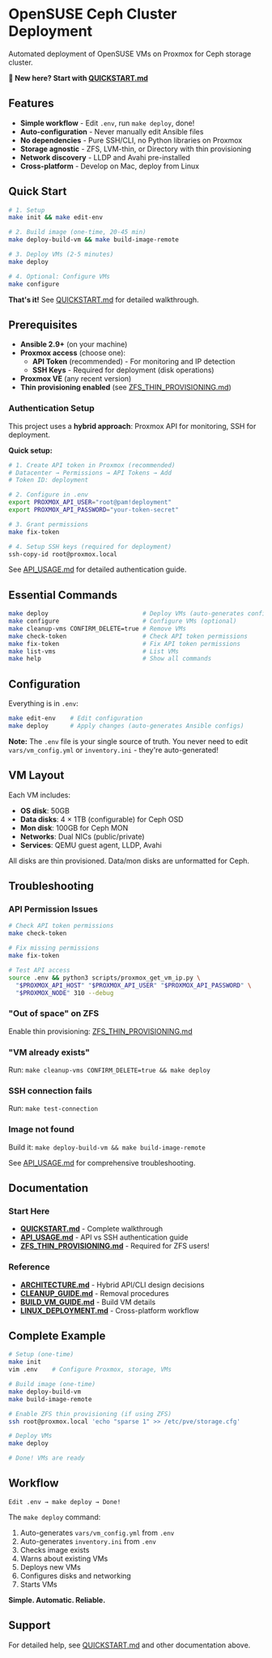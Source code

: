 # OpenSUSE Ceph Cluster Deployment

Automated deployment of OpenSUSE VMs on Proxmox for Ceph storage cluster.

**🚀 New here? Start with [QUICKSTART.md](QUICKSTART.md)**

## Features

- **Simple workflow** - Edit `.env`, run `make deploy`, done!
- **Auto-configuration** - Never manually edit Ansible files
- **No dependencies** - Pure SSH/CLI, no Python libraries on Proxmox
- **Storage agnostic** - ZFS, LVM-thin, or Directory with thin provisioning
- **Network discovery** - LLDP and Avahi pre-installed
- **Cross-platform** - Develop on Mac, deploy from Linux

## Quick Start

```bash
# 1. Setup
make init && make edit-env

# 2. Build image (one-time, 20-45 min)
make deploy-build-vm && make build-image-remote

# 3. Deploy VMs (2-5 minutes)
make deploy

# 4. Optional: Configure VMs
make configure
```

**That's it!** See [QUICKSTART.md](QUICKSTART.md) for detailed walkthrough.

## Prerequisites

- **Ansible 2.9+** (on your machine)
- **Proxmox access** (choose one):
  - **API Token** (recommended) - For monitoring and IP detection
  - **SSH Keys** - Required for deployment (disk operations)
- **Proxmox VE** (any recent version)
- **Thin provisioning enabled** (see [ZFS_THIN_PROVISIONING.md](ZFS_THIN_PROVISIONING.md))

### Authentication Setup

This project uses a **hybrid approach**: Proxmox API for monitoring, SSH for deployment.

**Quick setup:**
```bash
# 1. Create API token in Proxmox (recommended)
# Datacenter → Permissions → API Tokens → Add
# Token ID: deployment

# 2. Configure in .env
export PROXMOX_API_USER="root@pam!deployment"
export PROXMOX_API_PASSWORD="your-token-secret"

# 3. Grant permissions
make fix-token

# 4. Setup SSH keys (required for deployment)
ssh-copy-id root@proxmox.local
```

See [API_USAGE.md](API_USAGE.md) for detailed authentication guide.

## Essential Commands

```bash
make deploy                          # Deploy VMs (auto-generates configs)
make configure                       # Configure VMs (optional)
make cleanup-vms CONFIRM_DELETE=true # Remove VMs
make check-token                     # Check API token permissions
make fix-token                       # Fix API token permissions
make list-vms                        # List VMs
make help                            # Show all commands
```

## Configuration

Everything is in `.env`:

```bash
make edit-env    # Edit configuration
make deploy      # Apply changes (auto-generates Ansible configs)
```

**Note:** The `.env` file is your single source of truth. You never need to edit `vars/vm_config.yml` or `inventory.ini` - they're auto-generated!

## VM Layout

Each VM includes:
- **OS disk**: 50GB
- **Data disks**: 4 × 1TB (configurable) for Ceph OSD
- **Mon disk**: 100GB for Ceph MON
- **Networks**: Dual NICs (public/private)
- **Services**: QEMU guest agent, LLDP, Avahi

All disks are thin provisioned. Data/mon disks are unformatted for Ceph.

## Troubleshooting

### API Permission Issues
```bash
# Check API token permissions
make check-token

# Fix missing permissions
make fix-token

# Test API access
source .env && python3 scripts/proxmox_get_vm_ip.py \
  "$PROXMOX_API_HOST" "$PROXMOX_API_USER" "$PROXMOX_API_PASSWORD" \
  "$PROXMOX_NODE" 310 --debug
```

### "Out of space" on ZFS
Enable thin provisioning: [ZFS_THIN_PROVISIONING.md](ZFS_THIN_PROVISIONING.md)

### "VM already exists"
Run: `make cleanup-vms CONFIRM_DELETE=true && make deploy`

### SSH connection fails
Run: `make test-connection`

### Image not found
Build it: `make deploy-build-vm && make build-image-remote`

See [API_USAGE.md](API_USAGE.md) for comprehensive troubleshooting.

## Documentation

### Start Here
- **[QUICKSTART.md](QUICKSTART.md)** - Complete walkthrough
- **[API_USAGE.md](API_USAGE.md)** - API vs SSH authentication guide
- **[ZFS_THIN_PROVISIONING.md](ZFS_THIN_PROVISIONING.md)** - Required for ZFS users!

### Reference
- **[ARCHITECTURE.md](ARCHITECTURE.md)** - Hybrid API/CLI design decisions
- **[CLEANUP_GUIDE.md](CLEANUP_GUIDE.md)** - Removal procedures
- **[BUILD_VM_GUIDE.md](BUILD_VM_GUIDE.md)** - Build VM details
- **[LINUX_DEPLOYMENT.md](LINUX_DEPLOYMENT.md)** - Cross-platform workflow

## Complete Example

```bash
# Setup (one-time)
make init
vim .env    # Configure Proxmox, storage, VMs

# Build image (one-time)
make deploy-build-vm
make build-image-remote

# Enable ZFS thin provisioning (if using ZFS)
ssh root@proxmox.local 'echo "sparse 1" >> /etc/pve/storage.cfg'

# Deploy VMs
make deploy

# Done! VMs are ready
```

## Workflow

```
Edit .env → make deploy → Done!
```

The `make deploy` command:
1. Auto-generates `vars/vm_config.yml` from `.env`
2. Auto-generates `inventory.ini` from `.env`
3. Checks image exists
4. Warns about existing VMs
5. Deploys new VMs
6. Configures disks and networking
7. Starts VMs

**Simple. Automatic. Reliable.**

## Support

For detailed help, see [QUICKSTART.md](QUICKSTART.md) and other documentation above.

